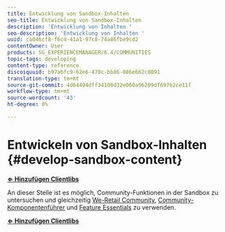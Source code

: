 ```yaml
---
title: Entwicklung von Sandbox-Inhalten
seo-title: Entwicklung von Sandbox-Inhalten
description: 'Entwicklung von Inhalten '
seo-description: 'Entwicklung von Inhalten '
uuid: ca046cf8-f6cd-41a1-97c8-74a86fbe9cd2
contentOwner: User
products: SG_EXPERIENCEMANAGER/6.4/COMMUNITIES
topic-tags: developing
content-type: reference
discoiquuid: b97abfc9-62e6-470c-bb86-086e662c8091
translation-type: tm+mt
source-git-commit: 4d64494dff34108d32e060a96209df697b2ce11f
workflow-type: tm+mt
source-wordcount: '43'
ht-degree: 0%

---
```



# Entwickeln von Sandbox-Inhalten {#develop-sandbox-content}

**[⇐ Hinzufügen Clientlibs](add-clientlibs.md)**

An dieser Stelle ist es möglich, Community-Funktionen in der Sandbox zu untersuchen und gleichzeitig [We-Retail Community](../../help/sites-developing/we-retail.md), [Community-Komponentenführer](components-guide.md) und [Feature Essentials](essentials.md) zu verwenden.

**[⇐ Hinzufügen Clientlibs](add-clientlibs.md)**
